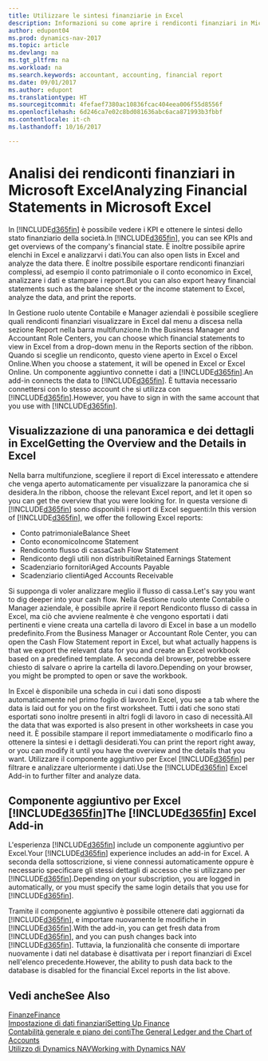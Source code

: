 ```yaml
---
title: Utilizzare le sintesi finanziarie in Excel
description: Informazioni su come aprire i rendiconti finanziari in Microsoft Excel da Dynamics NAV per una migliore analisi.
author: edupont04
ms.prod: dynamics-nav-2017
ms.topic: article
ms.devlang: na
ms.tgt_pltfrm: na
ms.workload: na
ms.search.keywords: accountant, accounting, financial report
ms.date: 09/01/2017
ms.author: edupont
ms.translationtype: HT
ms.sourcegitcommit: 4fefaef7380ac10836fcac404eea006f55d8556f
ms.openlocfilehash: 6d246ca7e02c8bd081636abc6aca871993b3fbbf
ms.contentlocale: it-ch
ms.lasthandoff: 10/16/2017

---
```

# <a name="analyzing-financial-statements-in-microsoft-excel"></a><span data-ttu-id="9a34f-103">Analisi dei rendiconti finanziari in Microsoft Excel</span><span class="sxs-lookup"><span data-stu-id="9a34f-103">Analyzing Financial Statements in Microsoft Excel</span></span>
<span data-ttu-id="9a34f-104">In [!INCLUDE[d365fin](includes/d365fin_md.md)] è possibile vedere i KPI e ottenere le sintesi dello stato finanziario della società.</span><span class="sxs-lookup"><span data-stu-id="9a34f-104">In [!INCLUDE[d365fin](includes/d365fin_md.md)], you can see KPIs and get overviews of the company's financial state.</span></span> <span data-ttu-id="9a34f-105">È inoltre possibile aprire elenchi in Excel e analizzarvi i dati.</span><span class="sxs-lookup"><span data-stu-id="9a34f-105">You can also open lists in Excel and analyze the data there.</span></span> <span data-ttu-id="9a34f-106">È inoltre possibile esportare rendiconti finanziari complessi, ad esempio il conto patrimoniale o il conto economico in Excel, analizzare i dati e stampare i report.</span><span class="sxs-lookup"><span data-stu-id="9a34f-106">But you can also export heavy financial statements such as the balance sheet or the income statement to Excel, analyze the data, and print the reports.</span></span>  

<span data-ttu-id="9a34f-107">In Gestione ruolo utente Contabile e Manager aziendali è possibile scegliere quali rendiconti finanziari visualizzare in Excel dal menu a discesa nella sezione Report nella barra multifunzione.</span><span class="sxs-lookup"><span data-stu-id="9a34f-107">In the Business Manager and Accountant Role Centers, you can choose which financial statements to view in Excel from a drop-down menu in the Reports section of the ribbon.</span></span> <span data-ttu-id="9a34f-108">Quando si sceglie un rendiconto, questo viene aperto in Excel o Excel Online.</span><span class="sxs-lookup"><span data-stu-id="9a34f-108">When you choose a statement, it will be opened in Excel or Excel Online.</span></span> <span data-ttu-id="9a34f-109">Un componente aggiuntivo connette i dati a [!INCLUDE[d365fin](includes/d365fin_md.md)].</span><span class="sxs-lookup"><span data-stu-id="9a34f-109">An add-in connects the data to [!INCLUDE[d365fin](includes/d365fin_md.md)].</span></span> <span data-ttu-id="9a34f-110">È tuttavia necessario connettersi con lo stesso account che si utilizza con [!INCLUDE[d365fin](includes/d365fin_md.md)].</span><span class="sxs-lookup"><span data-stu-id="9a34f-110">However, you have to sign in with the same account that you use with [!INCLUDE[d365fin](includes/d365fin_md.md)].</span></span>  

## <a name="getting-the-overview-and-the-details-in-excel"></a><span data-ttu-id="9a34f-111">Visualizzazione di una panoramica e dei dettagli in Excel</span><span class="sxs-lookup"><span data-stu-id="9a34f-111">Getting the Overview and the Details in Excel</span></span>
<span data-ttu-id="9a34f-112">Nella barra multifunzione, scegliere il report di Excel interessato e attendere che venga aperto automaticamente per visualizzare la panoramica che si desidera.</span><span class="sxs-lookup"><span data-stu-id="9a34f-112">In the ribbon, choose the relevant Excel report, and let it open so you can get the overview that you were looking for.</span></span> <span data-ttu-id="9a34f-113">In questa versione di [!INCLUDE[d365fin](includes/d365fin_md.md)] sono disponibili i report di Excel seguenti:</span><span class="sxs-lookup"><span data-stu-id="9a34f-113">In this version of [!INCLUDE[d365fin](includes/d365fin_md.md)], we offer the following Excel reports:</span></span>

- <span data-ttu-id="9a34f-114">Conto patrimoniale</span><span class="sxs-lookup"><span data-stu-id="9a34f-114">Balance Sheet</span></span>  
- <span data-ttu-id="9a34f-115">Conto economico</span><span class="sxs-lookup"><span data-stu-id="9a34f-115">Income Statement</span></span>  
- <span data-ttu-id="9a34f-116">Rendiconto flusso di cassa</span><span class="sxs-lookup"><span data-stu-id="9a34f-116">Cash Flow Statement</span></span>  
- <span data-ttu-id="9a34f-117">Rendiconto degli utili non distribuiti</span><span class="sxs-lookup"><span data-stu-id="9a34f-117">Retained Earnings Statement</span></span>  
- <span data-ttu-id="9a34f-118">Scadenziario fornitori</span><span class="sxs-lookup"><span data-stu-id="9a34f-118">Aged Accounts Payable</span></span>  
- <span data-ttu-id="9a34f-119">Scadenziario clienti</span><span class="sxs-lookup"><span data-stu-id="9a34f-119">Aged Accounts Receivable</span></span>  

<span data-ttu-id="9a34f-120">Si supponga di voler analizzare meglio il flusso di cassa.</span><span class="sxs-lookup"><span data-stu-id="9a34f-120">Let's say you want to dig deeper into your cash flow.</span></span> <span data-ttu-id="9a34f-121">Nella Gestione ruolo utente Contabile o Manager aziendale, è possibile aprire il report Rendiconto flusso di cassa in Excel, ma ciò che avviene realmente è che vengono esportati i dati pertinenti e viene creata una cartella di lavoro di Excel in base a un modello predefinito.</span><span class="sxs-lookup"><span data-stu-id="9a34f-121">From the Business Manager or Accountant Role Center, you can open the Cash Flow Statement report in Excel, but what actually happens is that we export the relevant data for you and create an Excel workbook based on a predefined template.</span></span> <span data-ttu-id="9a34f-122">A seconda del browser, potrebbe essere chiesto di salvare o aprire la cartella di lavoro.</span><span class="sxs-lookup"><span data-stu-id="9a34f-122">Depending on your browser, you might be prompted to open or save the workbook.</span></span>  

<span data-ttu-id="9a34f-123">In Excel è disponibile una scheda in cui i dati sono disposti automaticamente nel primo foglio di lavoro.</span><span class="sxs-lookup"><span data-stu-id="9a34f-123">In Excel, you see a tab where the data is laid out for you on the first worksheet.</span></span> <span data-ttu-id="9a34f-124">Tutti i dati che sono stati esportati sono inoltre presenti in altri fogli di lavoro in caso di necessità.</span><span class="sxs-lookup"><span data-stu-id="9a34f-124">All the data that was exported is also present in other worksheets in case you need it.</span></span> <span data-ttu-id="9a34f-125">È possibile stampare il report immediatamente o modificarlo fino a ottenere la sintesi e i dettagli desiderati.</span><span class="sxs-lookup"><span data-stu-id="9a34f-125">You can print the report right away, or you can modify it until you have the overview and the details that you want.</span></span> <span data-ttu-id="9a34f-126">Utilizzare il componente aggiuntivo per Excel [!INCLUDE[d365fin](includes/d365fin_md.md)] per filtrare e analizzare ulteriormente i dati.</span><span class="sxs-lookup"><span data-stu-id="9a34f-126">Use the [!INCLUDE[d365fin](includes/d365fin_md.md)] Excel Add-in to further filter and analyze data.</span></span>  

## <a name="the-included365finincludesd365finmdmd-excel-add-in"></a><span data-ttu-id="9a34f-127">Componente aggiuntivo per Excel [!INCLUDE[d365fin](includes/d365fin_md.md)]</span><span class="sxs-lookup"><span data-stu-id="9a34f-127">The [!INCLUDE[d365fin](includes/d365fin_md.md)] Excel Add-in</span></span>
<span data-ttu-id="9a34f-128">L'esperienza [!INCLUDE[d365fin](includes/d365fin_md.md)] include un componente aggiuntivo per Excel.</span><span class="sxs-lookup"><span data-stu-id="9a34f-128">Your [!INCLUDE[d365fin](includes/d365fin_md.md)] experience includes an add-in for Excel.</span></span> <span data-ttu-id="9a34f-129">A seconda della sottoscrizione, si viene connessi automaticamente oppure è necessario specificare gli stessi dettagli di accesso che si utilizzano per [!INCLUDE[d365fin](includes/d365fin_md.md)].</span><span class="sxs-lookup"><span data-stu-id="9a34f-129">Depending on your subscription, you are logged in automatically, or you must specify the same login details that you use for [!INCLUDE[d365fin](includes/d365fin_md.md)].</span></span>  

<span data-ttu-id="9a34f-130">Tramite il componente aggiuntivo è possibile ottenere dati aggiornati da [!INCLUDE[d365fin](includes/d365fin_md.md)], e importare nuovamente le modifiche in [!INCLUDE[d365fin](includes/d365fin_md.md)].</span><span class="sxs-lookup"><span data-stu-id="9a34f-130">With the add-in, you can get fresh data from [!INCLUDE[d365fin](includes/d365fin_md.md)], and you can push changes back into [!INCLUDE[d365fin](includes/d365fin_md.md)].</span></span> <span data-ttu-id="9a34f-131">Tuttavia, la funzionalità che consente di importare nuovamente i dati nel database è disattivata per i report finanziari di Excel nell'elenco precedente.</span><span class="sxs-lookup"><span data-stu-id="9a34f-131">However, the ability to push data back to the database is disabled for the financial Excel reports in the list above.</span></span>  

## <a name="see-also"></a><span data-ttu-id="9a34f-132">Vedi anche</span><span class="sxs-lookup"><span data-stu-id="9a34f-132">See Also</span></span>
[<span data-ttu-id="9a34f-133">Finanze</span><span class="sxs-lookup"><span data-stu-id="9a34f-133">Finance</span></span>](finance.md)  
[<span data-ttu-id="9a34f-134">Impostazione di dati finanziari</span><span class="sxs-lookup"><span data-stu-id="9a34f-134">Setting Up Finance</span></span>](finance-setup-finance.md)  
[<span data-ttu-id="9a34f-135">Contabilità generale e piano dei conti</span><span class="sxs-lookup"><span data-stu-id="9a34f-135">The General Ledger and the Chart of Accounts</span></span>](finance-general-ledger.md)  
[<span data-ttu-id="9a34f-136">Utilizzo di Dynamics NAV</span><span class="sxs-lookup"><span data-stu-id="9a34f-136">Working with Dynamics NAV</span></span>](ui-work-product.md)  

